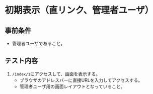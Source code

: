 # 初期表示（直リンク、管理者ユーザ）

## 事前条件
- 管理者ユーザであること。

## テスト内容
1. `/index/1`にアクセスして、画面を表示する。
    - ブラウザのアドレスバーに直接URLを入力してアクセスする。
    - 管理者ユーザ用の画面レイアウトとなっていること。
